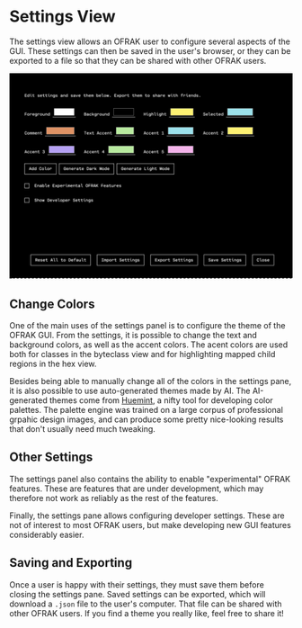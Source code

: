 # Settings View

The settings view allows an OFRAK user to configure several aspects of the GUI.
These settings can then be saved in the user's browser, or they can be exported
to a file so that they can be shared with other OFRAK users.

![](assets/image8.png)

## Change Colors

One of the main uses of the settings panel is to configure the theme of the
OFRAK GUI. From the settings, it is possible to change the text and background
colors, as well as the accent colors. The acent colors are used both for
classes in the byteclass view and for highlighting mapped child regions in the
hex view.

Besides being able to manually change all of the colors in the settings pane,
it is also possible to use auto-generated themes made by AI. The AI-generated
themes come from [Huemint](https://huemint.com/about/), a nifty tool for
developing color palettes. The palette engine was trained on a large corpus of
professional grpahic design images, and can produce some pretty nice-looking
results that don't usually need much tweaking. 

## Other Settings

The settings panel also contains the ability to enable "experimental" OFRAK
features. These are features that are under development, which may therefore
not work as reliably as the rest of the features. 

Finally, the settings pane allows configuring developer settings. These are not
of interest to most OFRAK users, but make developing new GUI features
considerably easier.

## Saving and Exporting

Once a user is happy with their settings, they must save them before closing
the settings pane. Saved settings can be exported, which will download a
`.json` file to the user's computer. That file can be shared with other OFRAK
users. If you find a theme you really like, feel free to share it! 
